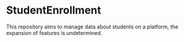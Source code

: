# StudentEnrollment
This repository aims to manage data about students on a platform, the expansion of features is undetermined.

